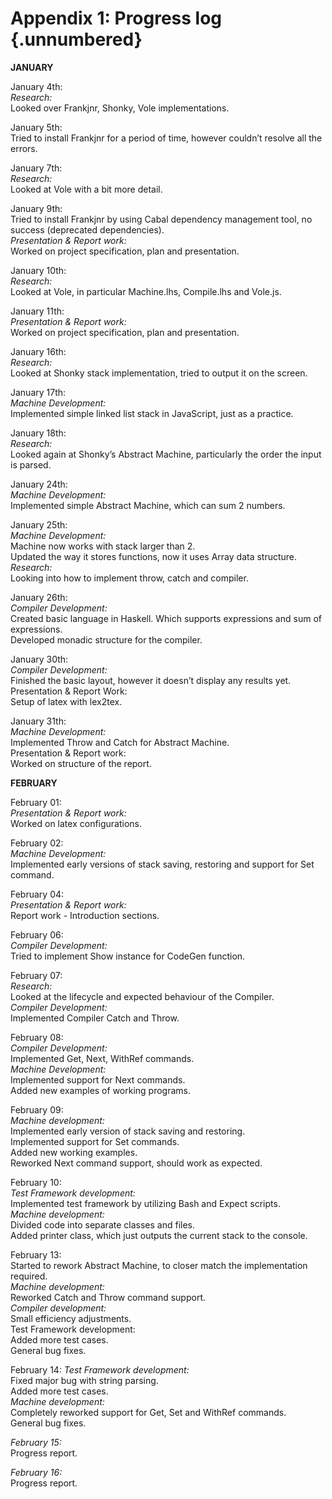 # Appendix 1: Progress log {.unnumbered}

**JANUARY**

January 4th:\
*Research:*\
Looked over Frankjnr, Shonky, Vole implementations.

January 5th:\
Tried to install Frankjnr for a period of time, however couldn’t resolve all the errors.

January 7th:\
*Research:*\
Looked at Vole with a bit more detail.

January 9th:\
Tried to install Frankjnr by using Cabal dependency management tool, no success (deprecated dependencies).\
*Presentation & Report work:*\
Worked on project specification, plan and presentation.

January 10th:\
*Research:*\
Looked at Vole, in particular Machine.lhs, Compile.lhs and Vole.js.

January 11th:\
*Presentation & Report work:*\
Worked on project specification, plan and presentation.

January 16th:\
*Research:*\
Looked at Shonky stack implementation, tried to output it on the screen.

January 17th:\
*Machine Development:*\
Implemented simple linked list stack in JavaScript, just as a practice.

January 18th:\
*Research:*\
Looked again at Shonky’s Abstract Machine, particularly the order the input is parsed.

January 24th:\
*Machine Development:*\
Implemented simple Abstract Machine, which can sum 2 numbers.

January 25th:\
*Machine Development:*\
Machine now works with stack larger than 2.\
Updated the way it stores functions, now it uses Array data structure.\
*Research:*\
Looking into how to implement throw, catch and compiler.

January 26th:\
*Compiler Development:*\
Created basic language in Haskell. Which supports expressions and sum of expressions.\
Developed monadic structure for the compiler.

January 30th:\
*Compiler Development:*\
Finished the basic layout, however it doesn’t display any results yet.\
Presentation & Report Work:\
Setup of latex with lex2tex.


January 31th:\
*Machine Development:*\
Implemented Throw and Catch for Abstract Machine.\
Presentation & Report work:\
Worked on structure of the report. 

**FEBRUARY** 

February 01:\
*Presentation & Report work:*\
Worked on latex configurations.

February 02:\
*Machine Development:*\
Implemented early versions of stack saving, restoring and support for Set command.

February 04:\
*Presentation & Report work:*\
Report work - Introduction sections. 

February 06:\
*Compiler Development:*\
Tried to implement Show instance for CodeGen function.

February 07:\
*Research:*\
Looked at the lifecycle and expected behaviour of the Compiler.\
*Compiler Development:*\
Implemented Compiler Catch and Throw.

February 08:\
*Compiler Development:*\
Implemented Get, Next, WithRef commands.\
*Machine Development:*\
Implemented support for Next commands.\
Added new examples of working programs.

February 09:\
*Machine development:*\
Implemented early version of stack saving and restoring.\
Implemented support for Set commands.\
Added new working examples.\
Reworked Next command support, should work as expected.

February 10:\
*Test Framework development:*\
Implemented test framework by utilizing Bash and Expect scripts.\
*Machine development:*\
Divided code into separate classes and files.\
Added printer class, which just outputs the current stack to the console.

February 13:\
Started to rework Abstract Machine, to closer match the implementation required.\
*Machine development:*\
Reworked Catch and Throw command support.\
*Compiler development:*\
Small efficiency adjustments.\
Test Framework development:\
Added more test cases.\
General bug fixes.

February 14:
*Test Framework development:*\
Fixed major bug with string parsing.\
Added more test cases.\
*Machine development:*\
Completely reworked support for Get, Set and WithRef commands.\
General bug fixes.

*February 15:*\
Progress report.

*February 16:*\
Progress report.




